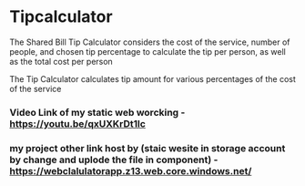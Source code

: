 # Tipcalculator
The Shared Bill Tip Calculator considers the cost of the service, number of people, and chosen tip percentage to calculate the tip per person, as well as the total cost per person


The Tip Calculator calculates tip amount for various percentages of the cost of the service

### Video Link of my static web worcking - https://youtu.be/qxUXKrDt1lc
### my project other link host by (staic wesite in storage account by change and uplode the file in component) -https://webclalulatorapp.z13.web.core.windows.net/


